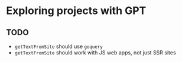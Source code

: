 # Exploring projects with GPT

## TODO

- `getTextFromSite` should use `goquery`
- `getTextFromSite` should work with JS web apps, not just SSR sites
